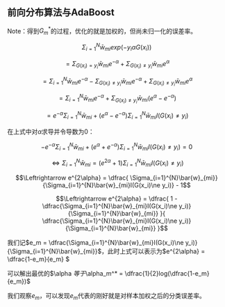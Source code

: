## 前向分布算法与AdaBoost

Note：得到$G_m^*$的过程，优化的就是加权的，但尚未归一化的误差率。



$$ \Sigma_{i=1}^{N}\bar{w}_{mi}exp(-y_i\alpha G(x_i)) $$

$$ = \Sigma_{G(x_i)=y_i}\bar{w}_{mi}e^{-\alpha} + \Sigma_{G(x_i)\ne y_i}\bar{w}_{mi}e^{\alpha}$$

$$ = \Sigma_{i=1}^{N}\bar{w}_{mi}e^{-\alpha} -\Sigma_{G(x_i)\ne y_i}\bar{w}_{mi}e^{-\alpha}+ \Sigma_{G(x_i)\ne y_i}\bar{w}_{mi}e^{\alpha}$$

$$ = \Sigma_{i=1}^{N}\bar{w}_{mi}e^{-\alpha}+ \Sigma_{G(x_i)\ne y_i}\bar{w}_{mi}(e^{\alpha}-e^{-\alpha})$$

$$ = e^{-\alpha}\Sigma_{i=1}^{N}\bar{w}_{mi}+ (e^{\alpha}-e^{-\alpha})\Sigma_{i=1}^{N}\bar{w}_{mi}I(G(x_i)\ne y_i)$$

在上式中对$\alpha$求导并令导数为0：

$$-e^{-\alpha}\Sigma_{i=1}^{N}\bar{w}_{mi}+ (e^{\alpha}+e^{-\alpha})\Sigma_{i=1}^{N}\bar{w}_{mi}I(G(x_i)\ne y_i) = 0$$

$$\Leftrightarrow \Sigma_{i=1}^{N}\bar{w}_{mi}= (e^{2\alpha}+1)\Sigma_{i=1}^{N}\bar{w}_{mi}I(G(x_i)\ne y_i)$$

$$\Leftrightarrow e^{2\alpha} = \dfrac{ \Sigma_{i=1}^{N}\bar{w}_{mi}}{\Sigma_{i=1}^{N}\bar{w}_{mi}I(G(x_i)\ne y_i)} - 1$$

$$\Leftrightarrow e^{2\alpha} = \dfrac{ 1 - \dfrac{\Sigma_{i=1}^{N}\bar{w}_{mi}I(G(x_i)\ne y_i)}{\Sigma_{i=1}^{N}\bar{w}_{mi}} }{ \dfrac{\Sigma_{i=1}^{N}\bar{w}_{mi}I(G(x_i)\ne y_i)}{\Sigma_{i=1}^{N}\bar{w}_{mi}} }$$

我们记$e_m = \dfrac{\Sigma_{i=1}^{N}\bar{w}_{mi}I(G(x_i)\ne y_i)}{\Sigma_{i=1}^{N}\bar{w}_{mi}}$，此时上式可以表示为$e^{2\alpha} = \dfrac{1-e_m}{e_m} $

可以解出最优的$\alpha $等于$\alpha_m^* = \dfrac{1}{2}log(\dfrac{1-e_m}{e_m})$

我们观察$e_m$，可以发现$e_m$代表的刚好就是对样本加权之后的分类误差率。

